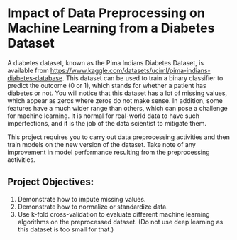 # Impact of Data Preprocessing on Machine Learning from a Diabetes Dataset

A diabetes dataset, known as the Pima Indians Diabetes Dataset, is available from https://www.kaggle.com/datasets/uciml/pima-indians-diabetes-database. This dataset can be used to train a binary classifier to predict the outcome (0 or 1), which stands for whether a patient has diabetes or not. You will notice that this dataset has a lot of missing values, which appear as zeros where zeros do not make sense. In addition, some features have a much wider range than others, which can pose a challenge for machine learning. It is normal for real-world data to have such imperfections, and it is the job of the data scientist to mitigate them.

This project requires you to carry out data preprocessing activities and then train models on the new version of the dataset. Take note of any improvement in model performance resulting from the preprocessing activities.

## Project Objectives:
1. Demonstrate how to impute missing values.
2. Demonstrate how to normalize or standardize data.
3. Use k-fold cross-validation to evaluate different machine learning algorithms on the preprocessed dataset. (Do not use deep learning as this dataset is too small for that.)
